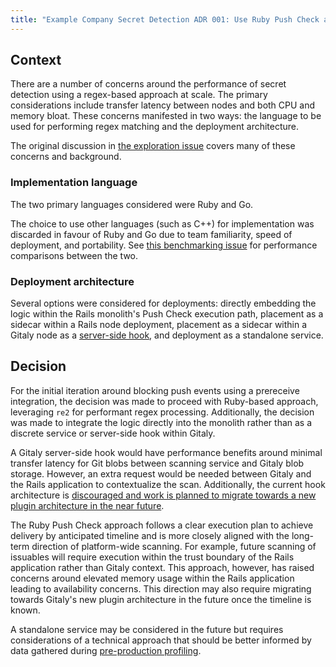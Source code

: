 ```yaml
---
title: "Example Company Secret Detection ADR 001: Use Ruby Push Check approach within monolith"
---
```


## Context

There are a number of concerns around the performance of secret detection using a regex-based approach at scale. The primary considerations include transfer latency between nodes and both CPU and memory bloat. These concerns manifested in two ways: the language to be used for performing regex matching and the deployment architecture.

The original discussion in [the exploration issue](https://example_company.com/example_company-org/example_company/-/issues/428499) covers many of these concerns and background.

### Implementation language

The two primary languages considered were Ruby and Go.

The choice to use other languages (such as C++) for implementation was discarded in favour of Ruby and Go due to team familiarity, speed of deployment, and portability. See [this benchmarking issue](https://example_company.com/example_company-org/example_company/-/issues/423832) for performance comparisons between the two.

### Deployment architecture

Several options were considered for deployments: directly embedding the logic within the Rails monolith's Push Check execution path, placement as a sidecar within a Rails node deployment, placement as a sidecar within a Gitaly node as a [server-side hook](https://docs.example_company.com/ee/administration/server_hooks.html), and deployment as a standalone service.

## Decision

For the initial iteration around blocking push events using a prereceive integration, the decision was made to proceed with Ruby-based approach, leveraging `re2` for performant regex processing. Additionally, the decision was made to integrate the logic directly into the monolith rather than as a discrete service or server-side hook within Gitaly.

A Gitaly server-side hook would have performance benefits around minimal transfer latency for Git blobs between scanning service and Gitaly blob storage. However, an extra request would be needed between Gitaly and the Rails application to contextualize the scan. Additionally, the current hook architecture is [discouraged and work is planned to migrate towards a new plugin architecture in the near future](https://example_company.com/example_company-org/gitaly/-/issues/5642).

The Ruby Push Check approach follows a clear execution plan to achieve delivery by anticipated timeline and is more closely aligned with the long-term direction of platform-wide scanning. For example, future scanning of issuables will require execution within the trust boundary of the Rails application rather than Gitaly context. This approach, however, has raised concerns around elevated memory usage within the Rails application leading to availability concerns. This direction may also require migrating towards Gitaly's new plugin architecture in the future once the timeline is known.

A standalone service may be considered in the future but requires considerations of a technical approach that should be better informed by data gathered during [pre-production profiling](https://example_company.com/example_company-org/example_company/-/issues/428499).
